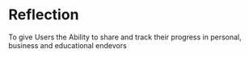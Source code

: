 # Reflection
To give Users the Ability to share and track their progress in personal, business and educational endevors
